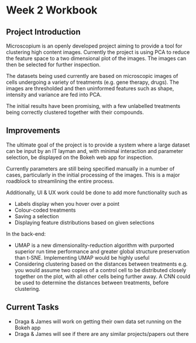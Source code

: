 # Week 2 Workbook

## Project Introduction

Microscopium is an openly developed project aiming to provide a tool for clustering high content images. Currently the project is using PCA to reduce the feature space to a two dimensional plot of the images. The images can then be selected for further inspection.

The datasets being used currently are based on microscopic images of cells undergoing a variety of treatments (e.g. gene therapy, drugs). The images are thresholded and then uninformed features such as shape, intensity and variance are fed into PCA. 

The initial results have been promising, with a few unlabelled treatments being correctly clustered together with their compounds.

## Improvements

The ultimate goal of the project is to provide a system where a large dataset can be input by an IT layman and, with minimal interaction and parameter selection, be displayed on the Bokeh web app for inspection. 

Currently parameters are still being specified manually in a number of cases, particularly in the initial processing of the images. This is a major roadblock to streamlining the entire process.

Additionally, UI & UX work could be done to add more functionality such as
* Labels display when you hover over a point
* Colour-coded treatments
* Saving a selection
* Displaying feature distributions based on given selections

In the back-end:
* UMAP is a new dimensionality-reduction algorithm with purported superior run time performance and greater global structure preservation than t-SNE. Implementing UMAP would be highly useful
* Considering clustering based on the distances between treatments e.g. you would assume two copies of a control cell to be distributed closely together on the plot, with all other cells being further away. A CNN could be used to determine the distances between treatments, before clustering.

## Current Tasks
* Draga & James will work on getting their own data set running on the Bokeh app
* Draga & James will see if there are any similar projects/papers out there

